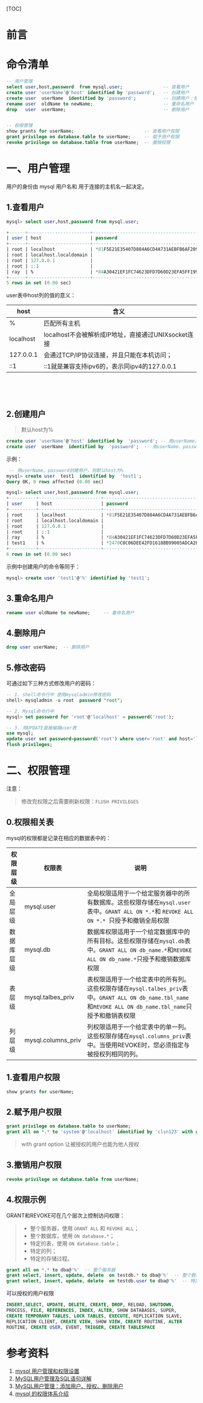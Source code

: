 [TOC]



# 前言



# 命令清单



```sql
-- 用户管理
select user,host,password  from mysql.user;  			  -- 查看用户
create user 'userName'@'host' identified by 'password';   -- 创建用户
create user  userName  identified by 'password'; 		  -- 创建用户：使用默认host(%)创建用户
rename user  oldName to newName;  						  -- 重命名用户
drop   user  userName;  								  -- 删除用户


-- 权限管理
show grants for userName;   					   -- 查看用户权限
grant privilege on database.table to userName;     -- 赋予用户权限
revoke privilege on database.table from userName;  -- 撤销权限
```





# 一、用户管理

用户的身份由 mysql 用户名和 用于连接的主机名一起决定。



## 1.查看用户



```sql
mysql> select user,host,password from mysql.user;

+------+-----------------------+-------------------------------------------+
| user | host                  | password                                  |
+------+-----------------------+-------------------------------------------+
| root | localhost             | *81F5E21E35407D884A6CD4A731AEBFB6AF209E1B |
| root | localhost.localdomain |                                           |
| root | 127.0.0.1             |                                           |
| root | ::1                   |                                           |
| ray  | %                     | *84A30421EF1FC74623DFD7D60D23EFA5FF199BA1 |
+------+-----------------------+-------------------------------------------+
5 rows in set (0.00 sec)
```



user表中host列的值的意义：

| host      | 含义                                                |
| --------- | --------------------------------------------------- |
| %         | 匹配所有主机                                        |
| localhost | localhost不会被解析成IP地址，直接通过UNIXsocket连接 |
| 127.0.0.1 | 会通过TCP/IP协议连接，并且只能在本机访问；          |
| ::1       | ::1就是兼容支持ipv6的，表示同ipv4的127.0.0.1        |

​             

​        

## 2.创建用户

> 默认host为% 



```sql
create user 'userName'@'host' identified by  'password'; -- 用userName、host、password创建用户  
create user  userName  identified by  'password';  -- 用userName、password创建用户，默认host为% 
```



示例：

```sql
 -- 用userName、password创建用户，则默认host为% 
mysql> create user  test1  identified by  'test1';
Query OK, 0 rows affected (0.00 sec)

mysql> select user,host,password from mysql.user;
+----------+-----------------------+-------------------------------------------+
| user     | host                  | password                                  |
+----------+-----------------------+-------------------------------------------+
| root     | localhost             | *81F5E21E35407D884A6CD4A731AEBFB6AF209E1B |
| root     | localhost.localdomain |                                           |
| root     | 127.0.0.1             |                                           |
| root     | ::1                   |                                           |
| ray      | %                     | *84A30421EF1FC74623DFD7D60D23EFA5FF199BA1 |
| test1    | %                     | *2470C0C06DEE42FD1618BB99005ADCA2EC9D1E19 |
+----------+-----------------------+-------------------------------------------+
6 rows in set (0.00 sec)

```

示例中创建用户的命令等同于：

```sql
mysql> create user 'test1'@'%' identified by 'test1';  
```



## 3.重命名用户

```sql
rename user oldName to newName;  	-- 重命名用户
```



## 4.删除用户

```sql
drop user userName;  -- 删除用户
```



## 5.修改密码

可通过如下三种方式修改用户的密码：

```sql
-- 1. shell命令行中 使用mysqladmin修改密码
shell> mysqladmin -u root  password "root";

-- 2. Mysql命令行中
mysql> set password for 'root'@'localhost' = password('root');

-- 3. 用UPDATE直接编辑user表
use mysql;
update user set password=password('root') where user='root' and host='localhost';
flush privileges;
```





# 二、权限管理

注意：

> 修改完权限之后需要刷新权限：`FLUSH PRIVILEGES`

## 0.权限相关表

mysql的权限都是记录在相应的数据表中的：

| 权限层级   | 权限表             | 说明                                                         |
| ---------- | ------------------ | ------------------------------------------------------------ |
| 全局层级   | mysql.user         | 全局权限适用于一个给定服务器中的所有数据库。这些权限存储在`mysql.user`表中。`GRANT ALL ON *.*`和 `REVOKE ALL ON *.* `只授予和撤销全局权限 |
| 数据库层级 | mysql.db           | 数据库权限适用于一个给定数据库中的所有目标。这些权限存储在`mysql.db`表中。`GRANT ALL ON db_name.*`和`REVOKE ALL ON db_name.*`只授予和撤销数据库权限 |
| 表层级     | mysql.talbes_priv  | 表权限适用于一个给定表中的所有列。这些权限存储在`mysql.talbes_priv`表中。`GRANT ALL ON db_name.tbl_name`和`REVOKE ALL ON db_name.tbl_name`只授予和撤销表权限 |
| 列层级     | mysql.columns_priv | 列权限适用于一个给定表中的单一列。这些权限存储在`mysql.columns_priv`表中。当使用REVOKE时，您必须指定与被授权列相同的列。 |









## 1.查看用户权限

```sql
show grants for userName;
```



## 2.赋予用户权限

```sql
grant privilege on database.table to userName;
grant all on *.* to 'system'@'localhost' identified by 'clsn123' with grant option; 
```

> with grant option 让被授权的用户也能为他人授权

## 3.撤销用户权限

```sql
revoke privilege on database.table from userName;
```



## 4.权限示例

GRANT和REVOKE可在几个层次上控制访问权限：

> - 整个服务器，使用 `GRANT ALL` 和 `REVOKE ALL`；
> - 整个数据库，使用 `ON database.*`；
> - 特定的表，使用 `ON database.table`；
> - 特定的列；
> - 特定的存储过程。



```sql
grant all on *.* to dba@'%'  -- 整个服务器
grant select, insert, update, delete  on testdb.* to dba@'%'  -- 整个数据库
grant select, insert, update, delete  on testdb.user to dba@'%'  -- 特定表
```



可以授权的用户权限

```sql
INSERT,SELECT, UPDATE, DELETE, CREATE, DROP, RELOAD, SHUTDOWN, 
PROCESS, FILE, REFERENCES, INDEX, ALTER, SHOW DATABASES, SUPER, 
CREATE TEMPORARY TABLES, LOCK TABLES, EXECUTE, REPLICATION SLAVE, 
REPLICATION CLIENT, CREATE VIEW, SHOW VIEW, CREATE ROUTINE, ALTER 
ROUTINE, CREATE USER, EVENT, TRIGGER, CREATE TABLESPACE
```





# 参考资料

1.  [mysql 用户管理和权限设置](https://www.cnblogs.com/fslnet/p/3143344.html)
2.  [MySQL用户管理及SQL语句详解](https://www.cnblogs.com/clsn/p/8047028.html)
3.  [MySQL用户管理：添加用户、授权、删除用户](https://www.cnblogs.com/chanshuyi/p/mysql_user_mng.html)
4.  [mysql 的权限体系介绍](http://blog.sae.sina.com.cn/archives/1912)